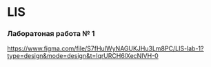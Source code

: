# LIS
### Лаборатоная работа № 1
https://www.figma.com/file/S7fHuIWyNAGUKJHu3Lm8PC/LIS-lab-1?type=design&mode=design&t=IqrURCH6lXecNIVH-0
